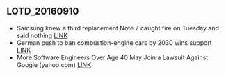 ## LOTD_20160910

- Samsung knew a third replacement Note 7 caught fire on Tuesday and said nothing [LINK](http://www.theverge.com/2016/10/9/13215728/samsung-galaxy-note-7-third-fire-smoke-inhalation)
- German push to ban combustion-engine cars by 2030 wins support [LINK](http://uk.reuters.com/article/us-autos-emissions-germany-idUKKCN1280G7)
-  More Software Engineers Over Age 40 May Join a Lawsuit Against Google  (yahoo.com)  [LINK](https://yro.slashdot.org/story/16/10/09/0127214/more-software-engineers-over-age-40-may-join-a-lawsuit-against-google)